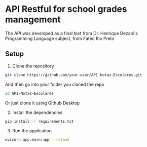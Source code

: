 # API Restful for school grades management
The API was developed as a final test from Dr. Henrique Dezani's Programming Language subject, from Fatec Rio Preto

## Setup
1. Clone the repository
```bash
git clone https://github.com/your-user/API-Notas-Escolares.git
```
And then go into your folder you cloned the repo
```bash
cd API-Notas-Escolares
```

Or just clone it using Github Desktop

2. Install the dependencies
```bash
pip install -r requirements.txt
```

3. Run the application
```bash
uvicorn app.main:app --reload
```
